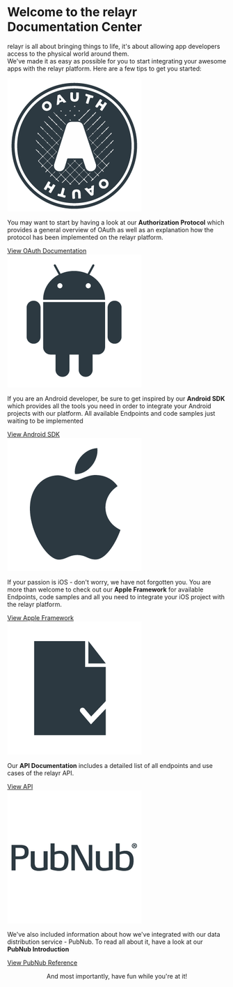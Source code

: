# Welcome to the relayr Documentation Center 

<p class="large"> relayr is all about bringing things to life, it's about allowing app developers access to the physical world around them. 

<br />
We've made it as easy as possible for you to start integrating your awesome apps with the relayr platform. Here are a few tips to get you started: </p>


<div class="category"> 
<a href="https://developer.relayr.io/documents/Authorization/Reference">
<img src="assets/OAuth_logo.png" alt="" title=""></a>
<p>
    You may want to start by having a look at our <b> Authorization Protocol</b> which provides a general overview of OAuth as well as an explanation how the protocol has been implemented on the relayr platform.
  </p>
	<a class="button" href="https://developer.relayr.io/documents/Authorization/Reference">View OAuth Documentation</a>
 </div>


<div class="category"> 
<a href="https://developer.relayr.io/documents/Android/Reference">
<img src="assets/Android_logo.png" alt="" title=""></a>
<p>
    If you are an Android developer, be sure to get inspired by our <b> Android SDK </b> which provides all the tools you need in order to integrate your Android projects with our platform. All available Endpoints and code samples just waiting to be implemented
  </p>
	<a class="button" href="https://developer.relayr.io/documents/Android/Reference">View Android SDK</a>
 </div>


<div class="category"> 
<a href="https://developer.relayr.io/documents/Apple/Reference">
<img src="assets/Apple_logo.png" alt="" title=""></a>
<p>
    If your passion is iOS - don't worry, we have not forgotten you. You are more than welcome to check out our <b>Apple Framework</b> for available Endpoints, code samples and all you need to integrate your iOS project with the relayr platform.
  </p>
	<a class="button" href="https://developer.relayr.io/documents/Apple/Reference">View Apple Framework</a>
 </div>


<div class="category"> 
<a href="https://developer.relayr.io/documents/relayr%20API/Introduction">
<img src="assets/Registration_icon.png" alt="" title=""></a>
<p>
    Our <b>API Documentation</b> includes a detailed list of all endpoints and use cases of the relayr  API. 
  </p>
	<a class="button" href="https://developer.relayr.io/documents/relayr%20API/Introduction">View API</a>
 </div>


<div class="category"> 
<a href="https://developer.relayr.io/documents/PubNub/Reference">
<img src="assets/PubNub_logo.png" alt="" title=""></a>
<p>
    We've also included information about how we've integrated with our data distribution service - PubNub. To read all about it, have a look at our <b> PubNub Introduction</b>
  </p>
	<a class="button" href="https://developer.relayr.io/documents/PubNub/Reference">View PubNub Reference</a>
 </div>

<p style="text-align:center;width:100%"> And most importantly, have fun while you're at it!</p>



